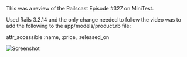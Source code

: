 This was a review of the Railscast Episode #327 on MiniTest.

Used Rails 3.2.14 and the only change needed to follow the video was to add the following to the app/models/product.rb file:

attr_accessible :name, :price, :released_on 

![Screenshot](https://raw.github.com/kwick6/railscast-minitest-store/master/app/assets/images/railscast-327-minitest.png)
